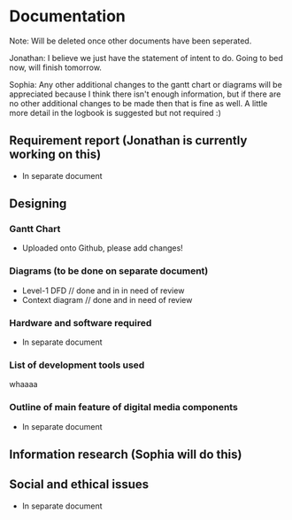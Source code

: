 # Documentation
Note: Will be deleted once other documents have been seperated.

Jonathan: I believe we just have the statement of intent to do. Going to bed now, will finish tomorrow.

Sophia: Any other additional changes to the gantt chart or diagrams will be appreciated because I think there isn't enough information, but if there are no other additional changes to be made then that is fine as well. A little more detail in the logbook is suggested but not required :)

## Requirement report (Jonathan is currently working on this)
- In separate document

## Designing
### Gantt Chart
- Uploaded onto Github, please add changes!

### Diagrams (to be done on separate document)
- Level-1 DFD // done and in in need of review
- Context diagram // done and in need of review

### Hardware and software required
- In separate document

### List of development tools used 
whaaaa

### Outline of main feature of digital media components
- In separate document

## Information research (Sophia will do this)

## Social and ethical issues
- In separate document
